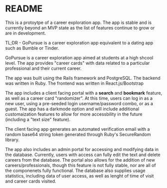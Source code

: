 # README

This is a protoytpe of a career exploration app. The app is stable and is currently beyond an MVP state as the list of features continue to grow or are in development. 

TL;DR - GoPursue is a career exploration app equivalent to a dating app such as Bumble or Tinder.

GoPursue is a career exploration app aimed at students at a high shcool level. The app provides "career cards" with data related to a particular professional and their current career. 

The app was built using the Rails framework and PostgreSQL. The backend was written in Ruby. The frontend was written in React.js/Bootstrap

The app includes a client facing portal with a **search** and **bookmark** feature, as well as a career card "randomizer". At this time, users can log in as a new user, using a pre-seeded login username/password combo, or as a guest. The app has a darkmode option and will include additional customaization features to allow for more accessbility in the future (including a "text size" feature).

The client facing app generates an automated verification email with a random base64 string token generated through Ruby's SecureRandom library.



The app also includes an admin portal for accessing and modifying data in the database. Currently, users with access can fully edit the text and delete careers from the database. The portal also allows for the addition of new careers/professionals, though this feature is not fully stable, nor are all of the componenets fully functional. The database also supplies usage statistics, including data of user access, as well as lenght of time of visit and career cards visited.
